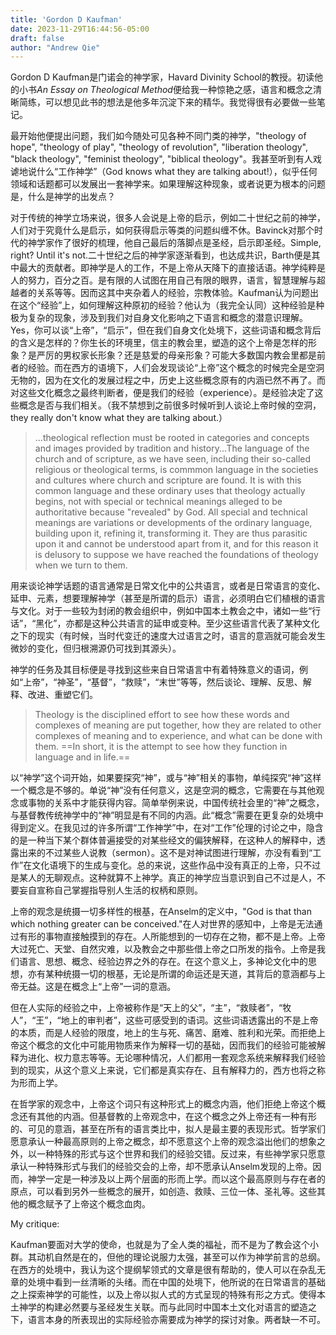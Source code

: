 ```yaml
---
title: 'Gordon D Kaufman'
date: 2023-11-29T16:44:56-05:00
draft: false
author: "Andrew Qie"
---
```


Gordon D Kaufman是门诺会的神学家，Havard Divinity School的教授。初读他的小书*An Essay on Theological Method*便给我一种惊艳之感，语言和概念之清晰简练，可以想见此书的想法是他多年沉淀下来的精华。我觉得很有必要做一些笔记。

最开始他便提出问题，我们如今随处可见各种不同门类的神学，"theology of hope", "theology of play", "theology of revolution", "liberation theology", "black theology", "feminist theology", "biblical theology"。我甚至听到有人戏谑地说什么“工作神学”（God knows what they are talking about!），似乎任何领域和话题都可以发展出一套神学来。如果理解这种现象，或者说更为根本的问题是，什么是神学的出发点？

对于传统的神学立场来说，很多人会说是上帝的启示，例如二十世纪之前的神学，人们对于究竟什么是启示，如何获得启示等类的问题纠缠不休。Bavinck对那个时代的神学家作了很好的梳理，他自己最后的落脚点是圣经，启示即圣经。Simple, right? Until it's not.二十世纪之后的神学家逐渐看到，也达成共识，Barth便是其中最大的贡献者。即神学是人的工作，不是上帝从天降下的直接话语。神学纯粹是人的努力，百分之百。是有限的人试图在用自己有限的眼界，语言，智慧理解与超越者的关系等等。因而这其中夹杂着人的经验，宗教体验。Kaufman认为问题出在这个“经验”上，如何理解这种原初的经验？他认为（我完全认同）这种经验是种极为复杂的现象，涉及到我们对自身文化影响之下语言和概念的潜意识理解。Yes，你可以谈“上帝”，“启示”，但在我们自身文化处境下，这些词语和概念背后的含义是怎样的？你生长的环境里，信主的教会里，塑造的这个上帝是怎样的形象？是严厉的男权家长形象？还是慈爱的母亲形象？可能大多数国内教会里都是前者的经验。而在西方的语境下，人们会发现谈论“上帝”这个概念的时候完全是空洞无物的，因为在文化的发展过程之中，历史上这些概念原有的内涵已然不再了。而对这些文化概念之最终判断者，便是我们的经验（experience）。是经验决定了这些概念是否与我们相关。（我不禁想到之前很多时候听到人谈论上帝时候的空洞，they really don't know what they are talking about.）

> ...theological reflection must be rooted in categories and concepts and images provided by tradition and history...The language of the church and of scripture, as we have seen, including their so-called religious or theological terms, is commmon language in the societies and cultures where church and scripture are found. It is with this common language and these ordinary uses that theology actually begins, not with special or technical meanings alleged to be authoritative because "revealed" by God. All special and technical meanings are variations or developments of the ordinary language, building upon it, refining it, transforming it. They are thus parasitic upon it and cannot be understood apart from it, and for this reason it is delusory to suppose we have reached the foundations of theology when we turn to them.

用来谈论神学话题的语言通常是日常文化中的公共语言，或者是日常语言的变化、延申、元素，想要理解神学（甚至是所谓的启示）语言，必须明白它们植根的语言与文化。对于一些较为封闭的教会组织中，例如中国本土教会之中，诸如一些“行话”，“黑化”，亦都是这种公共语言的延申或变种。至少这些语言代表了某种文化之下的现实（有时候，当时代变迁的速度大过语言之时，语言的意涵就可能会发生微妙的变化，但归根溯源仍可找到其源头）。

神学的任务及其目标便是寻找到这些来自日常语言中有着特殊意义的语词，例如“上帝”，“神圣”，“基督”，“救赎”，“末世”等等，然后谈论、理解、反思、解释、改进、重塑它们。

> Theology is the disciplined effort to see how these words and complexes of meaning are put together, how they are related to other complexes of meaning and to experience, and what can be done with them. ==In short, it is the attempt to see how they function in language and in life.==

以“神学”这个词开始，如果要探究“神”，或与“神”相关的事物，单纯探究“神”这样一个概念是不够的。单说“神”没有任何意义，这是空洞的概念，它需要在与其他观念或事物的关系中才能获得内容。简单举例来说，中国传统社会里的“神”之概念，与基督教传统神学中的“神”明显是有不同的内涵。此“概念”需要在更复杂的处境中得到定义。在我见过的许多所谓“工作神学”中，在对“工作”伦理的讨论之中，隐含的是一种当下某个群体普遍接受的对某些经文的偏狭解释，在这种人的解释中，透露出来的不过某些人说教（sermon）。这不是对神试图进行理解，亦没有看到“工作”在文化语境下的生成与变化。总的来说，这些作品中没有真正的上帝，只不过是某人的无聊观点。这种就算不上神学。真正的神学应当意识到自己不过是人，不要妄自宣称自己掌握指导别人生活的权柄和原则。

上帝的观念是统摄一切多样性的根基，在Anselm的定义中，"God is that than which nothing greater can be conceived."在人对世界的感知中，上帝是无法通过有形的事物直接触摸到的存在。人所能想到的一切存在之物，都不是上帝。上帝大过死亡、天堂、自然灾难，以及教会之中那些借上帝之口所发的指令。上帝是我们语言、思想、概念、经验边界之外的存在。在这个意义上，多神论文化中的思想，亦有某种统摄一切的根基，无论是所谓的命运还是天道，其背后的意涵都与上帝无益。这是在概念上“上帝”一词的意涵。

但在人实际的经验之中，上帝被称作是“天上的父”，“主”，“救赎者”，“牧人”，“王”，“地上的审判者”，这些可感受到的语词。这些词语透露出的不是上帝的本质，而是人经验的限度，地上的生与死、痛苦、磨难、胜利和光荣。而拒绝上帝这个概念的文化中可能用物质来作为解释一切的基础，因而我们的经验可能被解释为进化、权力意志等等。无论哪种情况，人们都用一套观念系统来解释我们经验到的现实，从这个意义上来说，它们都是真实存在、且有解释力的，西方也将之称为形而上学。

在哲学家的观念中，上帝这个词只有这种形式上的概念内涵，他们拒绝上帝这个概念还有其他的内涵。但基督教的上帝观念中，在这个概念之外上帝还有一种有形的、可见的意涵，甚至在所有的语言类比中，拟人是最主要的表现形式。哲学家们愿意承认一种最高原则的上帝之概念，却不愿意这个上帝的观念溢出他们的想象之外，以一种特殊的形式与这个世界和我们的经验交错。反过来，有些神学家只愿意承认一种特殊形式与我们的经验交会的上帝，却不愿承认Anselm发现的上帝。因而，神学一定是一种涉及以上两个层面的形而上学。而以这个最高原则与存在者的原点，可以看到另外一些概念的展开，如创造、救赎、三位一体、圣礼等。这些其他的概念赋予了上帝这个概念血肉。

My critique:

Kaufman要面对大学的使命，也就是为了全人类的福祉，而不是为了教会这个小群。其动机自然是在的，但他的理论说服力太强，甚至可以作为神学前言的总纲。在西方的处境中，我认为这个提纲挈领式的文章是很有帮助的，使人可以在杂乱无章的处境中看到一丝清晰的头绪。而在中国的处境下，他所说的在日常语言的基础之上探索神学的可能性，以及上帝以拟人式的方式呈现的特殊有形之方式。使得本土神学的构建必然要与圣经发生关联。而与此同时中国本土文化对语言的塑造之下，语言本身的所表现出的实际经验亦需要成为神学的探讨对象。两者缺一不可。